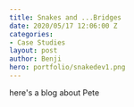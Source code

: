 ```yaml
---
title: Snakes and ...Bridges
date: 2020/05/17 12:06:00 Z
categories:
- Case Studies
layout: post
author: Benji
hero: portfolio/snakedev1.png
---
```


here's a blog about Pete
